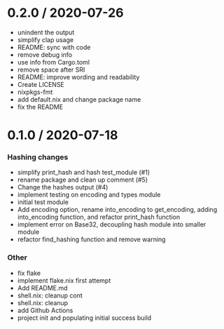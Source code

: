 
0.2.0 / 2020-07-26
==================

  * unindent the output
  * simplify clap usage
  * README: sync with code
  * remove debug info
  * use info from Cargo.toml
  * remove space after SRI
  * README: improve wording and readability
  * Create LICENSE
  * nixpkgs-fmt
  * add default.nix and change package name
  * fix the README

0.1.0 / 2020-07-18
==================

  ### Hashing changes
  * simplify print_hash and hash test_module (#1)
  * rename package and clean up comment (#5)
  * Change the hashes output (#4)
  * implement testing on encoding and types module
  * initial test module
  * Add encoding option, rename into_encoding to get_encoding, adding into_encoding function, and refactor print_hash function
  * implement error on Base32, decoupling hash module into smaller module
  * refactor find_hashing function and remove warning


  ### Other
  * fix flake
  * implement flake.nix first attempt
  * Add README.md
  * shell.nix: cleanup cont
  * shell.nix: cleanup
  * add Github Actions
  * project init and populating initial success build
